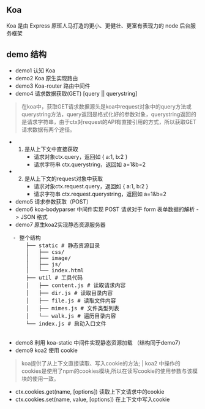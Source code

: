 ## Koa 
Koa 是由 Express 原班人马打造的更小、更健壮、更富有表现力的 node 后台服务框架

## demo 结构
  - demo1 认知 Koa
  - demo2 Koa 原生实现路由
  - demo3 Koa-router 路由中间件
  - demo4 请求数据获取(GET) [query || querystring]
  > 在koa中，获取GET请求数据源头是koa中request对象中的query方法或querystring方法，query返回是格式化好的参数对象，querystring返回的是请求字符串，由于ctx对request的API有直接引用的方式，所以获取GET请求数据有两个途径。
  - 1. 是从上下文中直接获取
        - 请求对象ctx.query，返回如 { a:1, b:2 }
        - 请求字符串 ctx.querystring，返回如 a=1&b=2
  - 2. 是从上下文的request对象中获取
        - 请求对象ctx.request.query，返回如 { a:1, b:2 }
        - 请求字符串 ctx.request.querystring，返回如 a=1&b=2
  - demo5 请求参数获取（POST）
  - demo6 koa-bodyparser 中间件实现 POST 请求对于 form 表单数据的解析 -> JSON 格式
  - demo7 原生koa2实现静态资源服务器
  <pre>
  - 整个结构
      ├── static # 静态资源目录
      │   ├── css/
      │   ├── image/
      │   ├── js/
      │   └── index.html
      ├── util # 工具代码
      │   ├── content.js # 读取请求内容
      │   ├── dir.js # 读取目录内容
      │   ├── file.js # 读取文件内容
      │   ├── mimes.js # 文件类型列表
      │   └── walk.js # 遍历目录内容
      └── index.js # 启动入口文件
  </pre>
  - demo8 利用 koa-static 中间件实现静态资源加载 （结构同于demo7）
  - demo9 koa2 使用 cookie
  > koa提供了从上下文直接读取、写入cookie的方法;  |  koa2 中操作的cookies是使用了npm的cookies模块,所以在读写cookie的使用参数与该模块的使用一致。
   - ctx.cookies.get(name, [options]) 读取上下文请求中的cookie
   - ctx.cookies.set(name, value, [options]) 在上下文中写入cookie


  

  
  